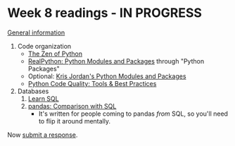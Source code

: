 # Week 8 readings - IN PROGRESS

[General information](../README.md#readings)

1. Code organization
   - [The Zen of Python](https://peps.python.org/pep-0020/#the-zen-of-python)
   - [RealPython: Python Modules and Packages](https://realpython.com/python-modules-packages/) through "Python Packages"
   - Optional: [Kris Jordan's Python Modules and Packages](https://www.youtube.com/watch?v=t3pQo0mFb-U)
   - [Python Code Quality: Tools & Best Practices](https://realpython.com/python-code-quality/)
1. Databases
   1. [Learn SQL](https://www.codecademy.com/learn/learn-sql)
   1. [pandas: Comparison with SQL](https://pandas.pydata.org/docs/getting_started/comparison/comparison_with_sql.html)
      - It's written for people coming to pandas _from_ SQL, so you'll need to flip it around mentally.

Now [submit a response](../README.md#responses).

